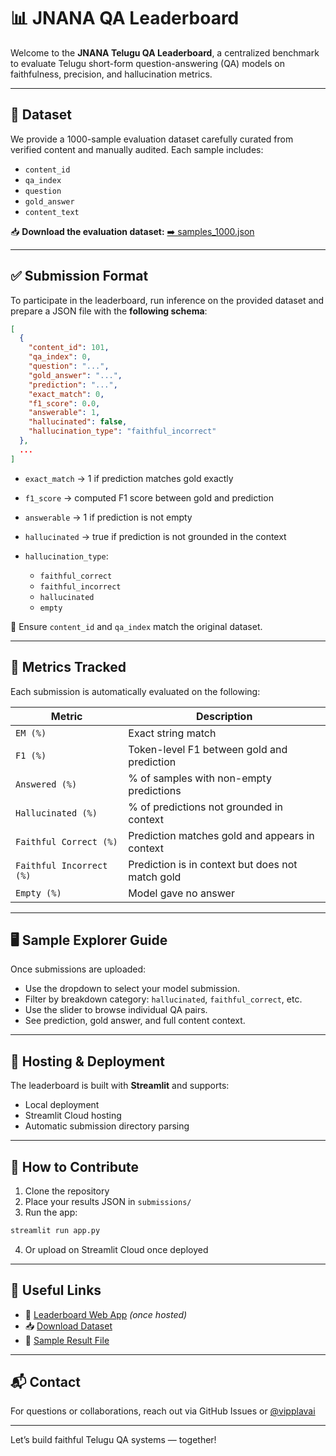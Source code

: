 # 📊 JNANA QA Leaderboard

Welcome to the **JNANA Telugu QA Leaderboard**, a centralized benchmark to evaluate Telugu short-form question-answering (QA) models on faithfulness, precision, and hallucination metrics.

---

## 📂 Dataset

We provide a 1000-sample evaluation dataset carefully curated from verified content and manually audited. Each sample includes:

* `content_id`
* `qa_index`
* `question`
* `gold_answer`
* `content_text`

📥 **Download the evaluation dataset:**
[➡️ samples\_1000.json](https://github.com/vipplavai/JNANA_leaderboard/blob/main/data/samples_1000.json)

---

## ✅ Submission Format

To participate in the leaderboard, run inference on the provided dataset and prepare a JSON file with the **following schema**:

```json
[
  {
    "content_id": 101,
    "qa_index": 0,
    "question": "...",
    "gold_answer": "...",
    "prediction": "...",
    "exact_match": 0,
    "f1_score": 0.0,
    "answerable": 1,
    "hallucinated": false,
    "hallucination_type": "faithful_incorrect"
  },
  ...
]
```

* `exact_match` → 1 if prediction matches gold exactly
* `f1_score` → computed F1 score between gold and prediction
* `answerable` → 1 if prediction is not empty
* `hallucinated` → true if prediction is not grounded in the context
* `hallucination_type`:

  * `faithful_correct`
  * `faithful_incorrect`
  * `hallucinated`
  * `empty`

📌 Ensure `content_id` and `qa_index` match the original dataset.

---

## 🧪 Metrics Tracked

Each submission is automatically evaluated on the following:

| Metric                   | Description                                      |
| ------------------------ | ------------------------------------------------ |
| `EM (%)`                 | Exact string match                               |
| `F1 (%)`                 | Token-level F1 between gold and prediction       |
| `Answered (%)`           | % of samples with non-empty predictions          |
| `Hallucinated (%)`       | % of predictions not grounded in context         |
| `Faithful Correct (%)`   | Prediction matches gold and appears in context   |
| `Faithful Incorrect (%)` | Prediction is in context but does not match gold |
| `Empty (%)`              | Model gave no answer                             |

---

## 🖥️ Sample Explorer Guide

Once submissions are uploaded:

* Use the dropdown to select your model submission.
* Filter by breakdown category: `hallucinated`, `faithful_correct`, etc.
* Use the slider to browse individual QA pairs.
* See prediction, gold answer, and full content context.

---

## 🚀 Hosting & Deployment

The leaderboard is built with **Streamlit** and supports:

* Local deployment
* Streamlit Cloud hosting
* Automatic submission directory parsing

---

## 📝 How to Contribute

1. Clone the repository
2. Place your results JSON in `submissions/`
3. Run the app:

```bash
streamlit run app.py
```

4. Or upload on Streamlit Cloud once deployed

---

## 🔗 Useful Links

* 📄 [Leaderboard Web App](https://jnana-leaderboard.streamlit.app/) *(once hosted)*
* 📥 [Download Dataset](https://github.com/vipplavai/JNANA_leaderboard/blob/main/data/samples_1000.json)
* 🧾 [Sample Result File](https://github.com/vipplavai/JNANA_leaderboard/blob/main/submissions/gemma2b_eval_cleaned.json)

---

## 📬 Contact

For questions or collaborations, reach out via GitHub Issues or [@vipplavai](https://github.com/vipplavai)

---

Let’s build faithful Telugu QA systems — together!
